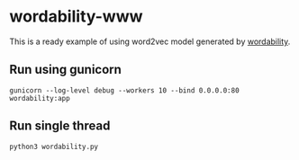 # wordability-www

This is a ready example of using word2vec model generated by [wordability](https://github.com/nksoff/wordability).

## Run using gunicorn
```
gunicorn --log-level debug --workers 10 --bind 0.0.0.0:80 wordability:app
```

## Run single thread
```
python3 wordability.py
```
